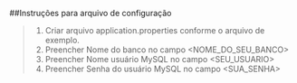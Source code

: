 ##Instruções para arquivo de configuração

> 1. Criar arquivo application.properties conforme o arquivo de exemplo.
> 1. Preencher Nome do banco no campo <NOME_DO_SEU_BANCO>
> 1. Preencher Nome usuário MySQL no campo <SEU_USUARIO>
> 1. Preencher Senha do usuário MySQL no campo <SUA_SENHA>

